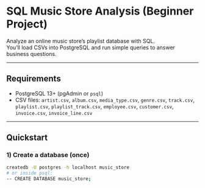 # SQL Music Store Analysis (Beginner Project)

Analyze an online music store’s playlist database with SQL.  
You’ll load CSVs into PostgreSQL and run simple queries to answer business questions.

---

## Requirements
- PostgreSQL 13+ (pgAdmin or `psql`)
- CSV files: `artist.csv`, `album.csv`, `media_type.csv`, `genre.csv`, `track.csv`, `playlist.csv`, `playlist_track.csv`, `employee.csv`, `customer.csv`, `invoice.csv`, `invoice_line.csv`

---

## Quickstart

### 1) Create a database (once)
```bash
createdb -U postgres -h localhost music_store
# or inside psql:
-- CREATE DATABASE music_store;
